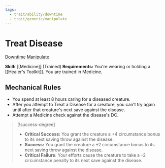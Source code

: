```yaml
---
tags:
  - trait/ability/downtime
  - trait/generic/manipulate
---
```

# Treat Disease

[Downtime](Downtime.md "Action & Ability Trait") [Manipulate](Manipulate.md "General Trait")

**Skill:** [[Medicine]] (Trained)
**Requirements:** You're wearing or holding a [[Healer's Toolkit]].  You are trained in Medicine.

## Mechanical Rules

- You spend at least 8 hours caring for a diseased creature.
- After you attempt to Treat a Disease for a creature, you can't try again until after that creature's next save against the disease. 
- Attempt a Medicine check against the disease's DC.  

> [!success-degree]
>- **Critical Success:** You grant the creature a +4 circumstance bonus to its next saving throw against the disease.  
>- **Success:** You grant the creature a +2 circumstance bonus to its next saving throw against the disease.  
>- **Critical Failure:** Your efforts cause the creature to take a –2 circumstance penalty to its next save against the disease.